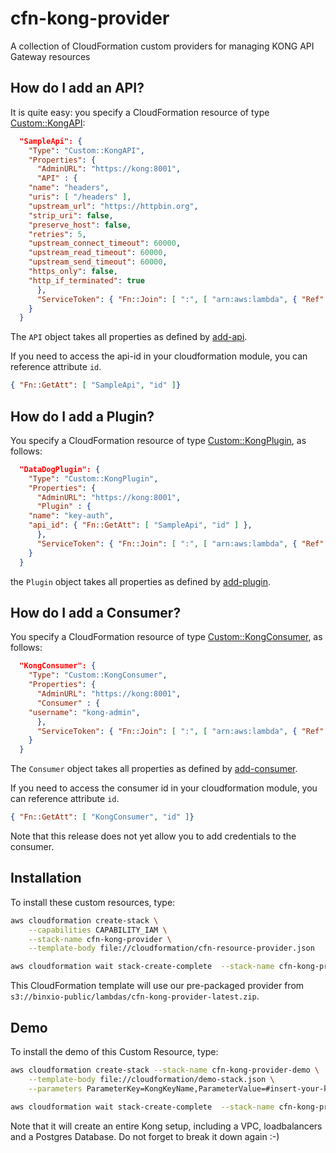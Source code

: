 # cfn-kong-provider
A collection of CloudFormation custom providers for managing KONG API Gateway resources

## How do I add an API?
It is quite easy: you specify a CloudFormation resource of type [Custom::KongAPI](docs/KongAPI.md):

```json
  "SampleApi": {
    "Type": "Custom::KongAPI",
    "Properties": {
      "AdminURL": "https://kong:8001",
      "API" : {
	"name": "headers",
	"uris": [ "/headers" ],
	"upstream_url": "https://httpbin.org",
	"strip_uri": false,
	"preserve_host": false,
	"retries": 5,
	"upstream_connect_timeout": 60000,
	"upstream_read_timeout": 60000,
	"upstream_send_timeout": 60000,
	"https_only": false,
	"http_if_terminated": true
      },
      "ServiceToken": { "Fn::Join": [ ":", [ "arn:aws:lambda", { "Ref": "AWS::Region" }, { "Ref": "AWS::AccountId" }, "function:binxio-cfn-kong-provider" ]]}
    }
  }
```
The `API` object takes all properties as defined by [add-api](https://getkong.org/docs/0.11.x/admin-api/#add-api).

If you need to access the api-id in your cloudformation module, you can reference attribute `id`.

```json
{ "Fn::GetAtt": [ "SampleApi", "id" ]}
```

## How do I add a Plugin?
You specify a CloudFormation resource of type [Custom::KongPlugin](docs/KongPlugin.md), as follows:

```json
  "DataDogPlugin": {
    "Type": "Custom::KongPlugin",
    "Properties": {
      "AdminURL": "https://kong:8001",
      "Plugin" : {
	"name": "key-auth",
	"api_id": { "Fn::GetAtt": [ "SampleApi", "id" ] },
      },
      "ServiceToken": { "Fn::Join": [ ":", [ "arn:aws:lambda", { "Ref": "AWS::Region" }, { "Ref": "AWS::AccountId" }, "function:binxio-cfn-kong-provider" ]]}
    }
  }
```
the `Plugin` object takes all properties as defined by [add-plugin](https://getkong.org/docs/0.11.x/admin-api/#add-plugin).

## How do I add a Consumer?
You specify a CloudFormation resource of type [Custom::KongConsumer](docs/KongConsumer.md), as follows:

```json
  "KongConsumer": {
    "Type": "Custom::KongConsumer",
    "Properties": {
      "AdminURL": "https://kong:8001",
      "Consumer" : {
	"username": "kong-admin",
      },
      "ServiceToken": { "Fn::Join": [ ":", [ "arn:aws:lambda", { "Ref": "AWS::Region" }, { "Ref": "AWS::AccountId" }, "function:binxio-cfn-kong-provider" ]]}
    }
  }
```
The `Consumer` object takes all properties as defined by [add-consumer](https://getkong.org/docs/0.11.x/admin-api/#add-consumer).

If you need to access the consumer id in your cloudformation module, you can reference attribute `id`.

```json
{ "Fn::GetAtt": [ "KongConsumer", "id" ]}
```

Note that this release does not yet allow you to add credentials to the consumer. 


## Installation
To install these custom resources, type:

```sh
aws cloudformation create-stack \
	--capabilities CAPABILITY_IAM \
	--stack-name cfn-kong-provider \
	--template-body file://cloudformation/cfn-resource-provider.json 

aws cloudformation wait stack-create-complete  --stack-name cfn-kong-provider 
```

This CloudFormation template will use our pre-packaged provider from `s3://binxio-public/lambdas/cfn-kong-provider-latest.zip`.


## Demo
To install the demo of this Custom Resource, type:

```sh
aws cloudformation create-stack --stack-name cfn-kong-provider-demo \
	--template-body file://cloudformation/demo-stack.json \
	--parameters ParameterKey=KongKeyName,ParameterValue=#insert-your-key-name-here#

aws cloudformation wait stack-create-complete  --stack-name cfn-kong-provider-demo
```
Note that it will create an entire Kong setup, including a VPC, loadbalancers and a Postgres Database. Do not forget to 
break it down again :-)
